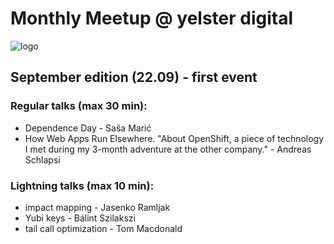 # Monthly Meetup @ yelster digital
![logo](yelsterdigital.github.io/monthly-meetup/assets/image.png)

## September edition (22.09) - first event

### Regular talks (max 30 min):
* Dependence Day - Saša Marić
* How Web Apps Run Elsewhere. "About OpenShift, a piece of technology I met during my 3-month adventure at the other company." - Andreas Schlapsi

### Lightning talks (max 10 min):
* impact mapping - Jasenko Ramljak
* Yubi keys - Bálint Szilakszi
* tail call optimization - Tom Macdonald
